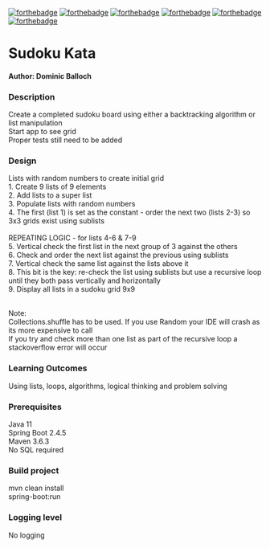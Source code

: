 
[![forthebadge](https://forthebadge.com/images/badges/contains-cat-gifs.svg)](https://forthebadge.com)
[![forthebadge](https://forthebadge.com/images/badges/compatibility-betamax.svg)](https://forthebadge.com)
[![forthebadge](https://forthebadge.com/images/badges/powered-by-coffee.svg)](https://forthebadge.com)
[![forthebadge](https://forthebadge.com/images/badges/built-by-neckbeards.svg)](https://forthebadge.com)
[![forthebadge](https://forthebadge.com/images/badges/contains-tasty-spaghetti-code.svg)](https://forthebadge.com)
[![forthebadge](https://forthebadge.com/images/badges/not-a-bug-a-feature.svg)](https://forthebadge.com)

<h1>Sudoku Kata</h1>
<h4>Author: Dominic Balloch</h4>

<h3>Description</h3>
Create a completed sudoku board using either a backtracking algorithm or list manipulation
<br/>Start app to see grid
<br/>Proper tests still need to be added

<h3>Design</h3>
Lists with random numbers to create initial grid
<br/>1. Create 9 lists of 9 elements
<br/>2. Add lists to a super list
<br/>3. Populate lists with random numbers
<br/>4. The first (list 1) is set as the constant - order the next two (lists 2-3) so 3x3 grids exist using sublists
<br/>
<br/>REPEATING LOGIC - for lists 4-6 & 7-9
<br/>5. Vertical check the first list in the next group of 3 against the others
<br/>6. Check and order the next list against the previous using sublists
<br/>7. Vertical check the same list against the lists above it
<br/>8. This bit is the key: re-check the list using sublists but use a recursive loop until they both pass vertically and horizontally
<br/>9. Display all lists in a sudoku grid 9x9

<br/>Note: 
<br/>Collections.shuffle has to be used. If you use Random your IDE will crash as its more expensive to call
<br/>If you try and check more than one list as part of the recursive loop a stackoverflow error will occur

<h3>Learning Outcomes</h3>
Using lists, loops, algorithms, logical thinking and problem solving

<h3>Prerequisites</h3>
Java 11
<br/> Spring Boot 2.4.5
<br/>Maven 3.6.3
<br/>No SQL required

<h3>Build project</h3>
mvn clean install
<br/>spring-boot:run

<h3>Logging level</h3>
No logging